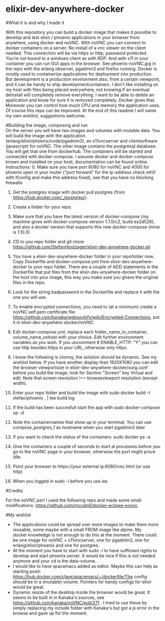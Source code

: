 # elixir-dev-anywhere-docker

#What it is and why I made it

With this repository you can build a docker image that makes it possible to develop and test elixir / phoenix applications in your browser from anywhere, using docker and noVNC. With noVNC you can connect to docker containers on a server. No install of a vnc viewer on the client needed. This connection will be via https or http, password protected. You're not bound to a windows client as with RDP. And with x11 in your container you can run GUI apps in the browser. See phoenix-noVNC.jpg in the repo with the erlang observer, pgadmin3 and firefox running.
  Docker is mostly used to containerize applications for deployment into production. But development is a production environment also,
from a certain viewpoint, and it can be handy to ship developmentcontainers. I don't like installing on my host with files being placed everywhere, not knowing if an eventual deinstall will completely remove everything. I want to be able to delete an application and know for sure it is removed completely. Docker gives that. Moreover you can control how much CPU and memory the application uses. 
  Of course this repo can be improved. At the end of this readme I will name my own wishlist, suggestions welcome.
  
#Building the image, composing and run   
  On the server you will have two images and volumes with mutable data. You will build the image with the application
(erlang/elixir/phoenix/node/pgadmin3), an x11vncserver and clientsoftware (javascript) for noVNC. The other image contains the postgresql database. You will get that one from dockerhub. The containers will be started and connected with docker-compose. I assume docker and docker-compose known and installed on your host, documentation can be found online. 
  Instructions:
0.  Make sure you have port 6080 for noVNC and 4000 for phoenix open in your router ("port forward" for the ip-address check eth0 with     ifconfig and make this address fixed), see that you have no blocking firewalls   

1.  Get the postgres image with docker pull postgres (from https://hub.docker.com/_/postgres/).

2.  Create a folder for your repo.

3.  Make sure that you have the latest version of docker-compose (my machine gives with docker-compose version 
    1.7.0rc2, build ea2d526), and also a docker version that supports this new docker-compose (mine is 1.10.3)

4.  CD to you repo folder and git clone https://github.com/StefanHoutzager/elixir-dev-anywhere-docker.git

5.  You have a elixir-dev-anywhere-docker folder in your repofolder now. Copy Dockerfile and docker-compose.yml from 
    elixir-dev-anywhere-docker to your repo folder. There are a couple of ADD statements in the Dockerfile that put files from the elixir-dev-anywhere-docker folder on the host into your image, this way you make sure you ghave the original files in the repo.

6. Look for the string badpassword in the Dockerfile and replace it with the one you will use.

7.  To enable encrypted connections, you need to (at a minimum) create a noVNC self.pem certificate file:
    https://github.com/kanaka/websockify/wiki/Encrypted-Connections, put it in elixir-dev-anywhere-docker/noVNC

8.  Edit docker-compose.yml, replace each folder_name_in_container, volume_name_onhost with your choice. Edit further environment
    variables as you wish. If you uncomment #      ENABLE_HTTP: "Y" you can use http besides https in your URL, otherwise only https.

9.  I know the following is clumsy, the solution should be dynamic. See my wishlist below. If you have another display than 1920X1080 
    you can edit the browser viewportsize in elixir-dev-anywhere-docker/xorg.conf before you build the image, look for Section "Screen" key Virtual and edit. Note that screen resolution !== browseviewport resolution (except width). 

10. Enter your repo folder and build the image with sudo docker build -t stefan/phoenix . | tee build.log

11. If the build has been succesfull start the app with sudo docker-compose up -d  

12. Note the containernames that show up in your terminal. You can use compose_postgres_1 as hostname when you start pgadmin3 later

13. If you want to check the status of the containers: sudo docker ps -a

14. Give the containers a couple of seconds to start al processes before you go to the noVNC page in your browser, otherwise the 
    port might prove idle.

15. Point your browser to https://your external ip:6080/vnc.html (or use http)

16. When you logged in sudo -i before you use iex

#Credits

For the noVNC part I used the following repo and made some small modifications: https://github.com/mccahill/docker-eclipse-novnc.  

#My wishlist

- The applications could be spread over more images to make them more reusable, some maybe with a small FROM image like alpine. My  
  docker knowledge is not enough to do this at the moment. There could be one image for noVNC + x11vncserver, one for pgadmin3, one for erlang/elixir/phoenix and one for postgres. 
- At the moment you have to start with sudo -i to have sufficient rights to develop and start phoenix.server. It would be nice if this   is not needed anymore and your cd is the data-volume.
- I would like to have spacemacs added as editor. Maybe this can help as starting point:
  https://hub.docker.com/r/jare/spacemacs/~/dockerfile/The config should be in a (mutable) volume. Pointers for handy configs for elixir would be great.
- Dynamic resize of the desktop inside the browser would be great. It seems to be built in in Kanaka's sources, see 
  https://github.com/kanaka/noVNC/pull/271 . I tried to use these by simply replacing my include folder with Kanaka's but got a js error in the browse and gave up for the moment. 


